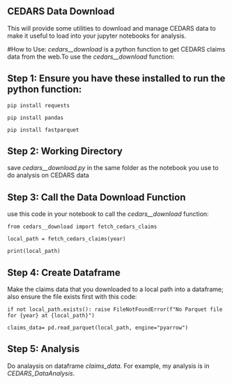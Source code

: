## CEDARS Data Download
This will provide some utilities to download and manage CEDARS data to make it useful to load into your jupyter notebooks for analysis. 

#How to Use:
*cedars__download* is a python function to get CEDARS claims data from the web.To use the *cedars__download* function:

## Step 1: Ensure you have these installed to run the python function:

`pip install requests`

`pip install pandas`

`pip install fastparquet`

## Step 2: Working Directory
save *cedars__download.py* in the same folder as the notebook you use to do analysis on CEDARS data

## Step 3: Call the Data Download Function
use this code in your notebook to call the *cedars__download* function:

`from cedars__download import fetch_cedars_claims`

`local_path = fetch_cedars_claims(year)`

`print(local_path)`

## Step 4: Create Dataframe
Make the claims data that you downloaded to a local path into a dataframe; also ensure the file exists first with this code:

`if not local_path.exists(): raise FileNotFoundError(f"No Parquet file for {year} at {local_path}")`

    
`claims_data= pd.read_parquet(local_path, engine="pyarrow")`

## Step 5: Analysis 
Do analaysis on dataframe *claims_data*. For example, my analysis is in *CEDARS_DataAnalysis*.

